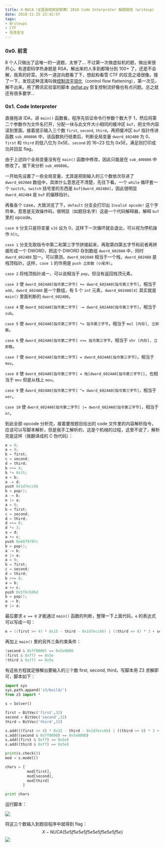 ```yaml
---
title: X-NUCA（全国高校网安联赛）2018 Code Interpreter 解题报告（writeup）
date: 2018-11-25 23:42:57
tags:
- Writeups
- CTF
- 信息安全
---
```


### 0x0. 前言

8 个人只做出了这唯一的一道题，太惨了... 不过第一次做虚拟机的题，做出来很开心。有道密码学热身题是 RSA，解出来的人多到都降分到 100+ 了，还是不会解，我真的好菜。另外一道逆向题看了下，想起和看雪 CTF 的叹息之墙很像，搜了一下，发现这种混淆叫做[控制流平坦化](https://zhuanlan.zhihu.com/p/33641488)（control flow flattening），第一次见，解不出来。用了腾讯实验室的脚本 [deflat.py](https://security.tencent.com/index.php/opensource/detail/18) 恢复控制流好像也有点问题。总之就还有很多要学...

### 0x1. Code Interpreter

直接拖进 IDA，进 `main()` 函数看，程序先验证命令行参数个数大于 1，然后将第二个参数作为文件名打开，分配一块与此文件大小相同的缓冲区 `buf`，把文件内容读到里面。接着提示输入三个数 `first`, `second`, `third`。再把缓冲区 `buf` 指针传进函数 `sub_400806` 中，该函数执行结束后，判断全局变量 `dword_6024B0` 为 0、`first` 和 `third` 的低八位为 0x5E、`second` 的 16~23 位为 0x5E，满足则打印成功并回显 flag。

由于上述四个全局变量没有在 `main()` 函数中修改，因此只能是在 `sub_400806` 中修改了。接下来分析 `sub_400806`。

一开始先设置了一些全局变量，尤其是把刚输入的三个数依次存进了 `dword_6020A0` 数组中，具体什么意思还不清楚，先往下看。一个 `while` 循环套一个 `switch`，`switch` 括号里的东西是 `buf[dword_4024B4]`，因此很明显 `dword_4024B4` 是 `buf` 的偏移指针。

再看各个 case，大致浏览了下，`default` 分支会打印出 `Invalid opcode!` 这个字符串，意思是无效操作码，很明显（如题目名字）这是一个代码解释器，解释 `buf` 里的 opcode。

`case 0` 分支只是将变量 `v16` 设为 0，这样下一次循环就会退出，可以视为停机操作 `hlt`。

`case 1` 分支先取指令中第二和第三字节拼接起来，再取第四第五字节和前者再拼接形成一个 DWORD，把这个 DWORD 存到数组 `dword_6020A0` 中，同时 `dword_6024B8` 加一。可以猜测，`dword_6020A0` 相当于一个栈，`dword_6024B8` 是栈顶指针。这样，`case 1` 的作用是 `push 立即数（小尾序）`。

`case 2` 将栈顶指针减一，可以说相当于 `pop`，但没有返回栈顶元素。

`case 3` 使 `dword_6024A0[指令第二字节] += dword_6024A0[指令第三字节]`，相当于 `add`，`dword_6024A0` 是一个数组，有 5 个 `int` 元素，`dword_6024A0[4]` 其实就是 `main()` 里面判断的 `dword_6024B0`。

`case 4` 使 `dword_6024A0[指令第二字节] -= dword_6024A0[指令第三字节]`，相当于 `sub`。

`case 5` 使 `dword_6024A0[指令第二字节] *= 指令第三字节`，相当于 `mul [内存], 立即数`。

`case 6` 使 `dword_6024A0[指令第二字节] >>= 指令第三字节`，相当于 `shr [内存], 立即数`。

`case 7` 使 `dword_6024A0[指令第二字节] = dword_6024A0[指令第三字节]`，相当于 `mov`。

`case 8` 使 `dword_6024A0[指令第二字节] = 栈[dword_6024A0[指令第三字节]]`，也相当于 `mov` 但是从栈上 `mov`。

`case 9` 使 `dword_6024A0[指令第二字节] ^= dword_6024A0[指令第三字节]`，相当于 `xor`。

`case 10` 使 `dword_6024A0[指令第二字节] |= dword_6024A0[指令第三字节]`，相当于 `or`。

到此全部 opcode 分析完，接着要按题目给出的 code 文件里的内容解析指令，应该可以写脚本解析，但是我手工解析的，这是个机械的过程，这里不说了，解析完是这样（我翻译成的 C 伪代码）：

```c
e = 0;
a = 0;
b = first;
c = second;
d = third;
b >>= 4;
b *= 0x15;
a = b;
a -= d;
push 0x1d7ecc6b
b = pop();
a -= b;
e |= a;
a = 0;
b = first;
c = second;
d = third;
d >>= 8;
d *= 3;
a = d;
a += c;
push 0x6079797c
b = pop();
a -= b;
e |= a;
a = 0;
b = first;
c = second;
d = third;
b >>= 8;
a = b;
a += c;
push 0x5fbcbdbd
b = pop();
a -= b;
e |= a;
```

最后要求 `e == 0` 才能通过 `main()` 函数的判断，整理一下上面代码，`e` 的表达式可以写成一句：

```c
e = ((first >> 4) * 0x15 - third - 0x1d7ecc6b) | ((third >> 8) * 3 + second - 0x6079797c) | ((first >> 8) + second - 0x5fbcbdbd)
```

再加上 `main()` 里的另外三条约束条件：

```c
(second & 0xff0000) == 0x5e0000
(first & 0xff) == 0x5e
(third & 0xff) == 0x5e
```

有这些方程就足够解出要输入的三个数 first, second, third，写脚本用 Z3 求解即可，脚本如下：

```python
import sys
sys.path.append('z3/build/')
from z3 import *

s = Solver()

first = BitVec('first',32)
second = BitVec('second',32)
third = BitVec('third',32)

s.add(((first >> 4) * 0x15 - third - 0x1d7ecc6b) | ((third >> 8) * 3 + second - 0x6079797c) | ((first >> 8) + second - 0x5fbcbdbd) == 0)
s.add((second & 0xff0000) == 0x5e0000)
s.add((first & 0xff) == 0x5e)
s.add((third & 0xff) == 0x5e)

print(s.check())
mod = s.model()

chars = [
          mod[first],
          mod[second],
          mod[third]
        ]

print chars
```

运行脚本：

![](https://i.loli.net/2018/11/25/5bfac469c6fbd.png)

将这三个数输入到题目程序中就得到 flag：
$$
X-NUCA\{5e5f5e5e5f5e5e5f5e5e5f5e\}
$$
![](https://i.loli.net/2018/11/25/5bfac46a8746f.png)